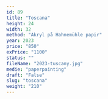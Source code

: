 ```yaml
---
id: 89
title: "Toscana"
height: 24
width: 32
method: "Akryl på Hahnemühle papir"
year: 2023
price: "850"
exPrice: "1100"
status: ""
fileName: "2023-tuscany.jpg"
medie: "paperpainting"
draft: "False"
slug: "toscana"
weight: "210"
---
```


